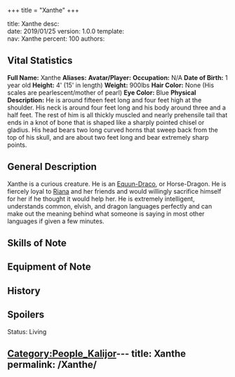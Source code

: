 +++
title = "Xanthe"
+++

title:		Xanthe
desc:		
date:		2019/01/25
version:	1.0.0
template:	
nav:		Xanthe
percent:	100
authors:	
## Vital Statistics

**Full Name:** Xanthe
**Aliases:**
**Avatar/Player:**
**Occupation:** N/A
**Date of Birth:** 1 year old
**Height:** 4' (15' in length)
**Weight:** 900lbs
**Hair Color:** None (His scales are pearlescent/mother of pearl)
**Eye Color:** Blue
**Physical Description:** He is around fifteen feet long and four feet
high at the shoulder. His neck is around four feet long and his body
around three and a half feet. The rest of him is all thickly muscled and
nearly prehensile tail that ends in a knot of bone that is shaped like a
sharply pointed chisel or gladius. His head bears two long curved horns
that sweep back from the top of his skull, and are about two feet long
and bear extremely sharp points.

## General Description

Xanthe is a curious creature. He is an
[Equun-Draco](Equun-Draco "wikilink"), or Horse-Dragon. He is fiercely
loyal to [Riana](Riana_Shandra_Thorindal "wikilink") and her friends and
would willingly sacrifice himself for her if he thought it would help
her. He is extremely intelligent, understands common, elvish, and dragon
languages perfectly and can make out the meaning behind what someone is
saying in most other languages if given a few minutes.

## Skills of Note

## Equipment of Note

## History

## Spoilers

<spoiler text="Status">Status: Living</spoiler>

[Category:People_Kalijor](Category:People_Kalijor "wikilink")---
title: Xanthe
permalink: /Xanthe/
---

